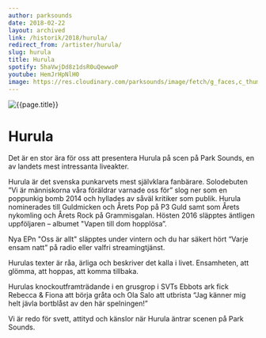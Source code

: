 ```yaml
---
author: parksounds
date: 2018-02-22
layout: archived
link: /historik/2018/hurula/
redirect_from: /artister/hurula/
slug: hurula
title: Hurula
spotify: 5haVwjDd8z1dsR0uQewwoP
youtube: HemJrHpNlH0
image: https://res.cloudinary.com/parksounds/image/fetch/g_faces,c_thumb,w_1200,h_630,f_auto/https://parksounds.se/images/artists/hurula-park-sounds-2018.jpg
---
```


![{{page.title}}]({{page.image}})

# Hurula

Det är en stor ära för oss att presentera Hurula på scen på Park Sounds, en av landets mest intressanta liveakter.

Hurula är det svenska punkarvets mest självklara fanbärare. Solodebuten ”Vi är människorna våra föräldrar varnade oss för” slog ner som en poppunkig bomb 2014 och hyllades av såväl kritiker som publik. Hurula nominerades till Guldmicken och Årets Pop på P3 Guld samt som Årets nykomling och Årets Rock på Grammisgalan. Hösten 2016 släpptes äntligen uppföljaren – albumet "Vapen till dom hopplösa”.

Nya EPn "Oss är allt" släpptes under vintern och du har säkert hört “Varje ensam natt” på radio eller valfri streamingtjänst.

Hurulas texter är råa, ärliga och beskriver det kalla i livet. Ensamheten, att glömma, att hoppas, att komma tillbaka.

Hurulas knockoutframträdande i en grusgrop i SVTs Ebbots ark fick Rebecca & Fiona att börja gråta och Ola Salo att utbrista “Jag känner mig helt jävla bortblåst av den här spelningen!”

Vi är redo för svett, attityd och känslor när Hurula äntrar scenen på Park Sounds. 
